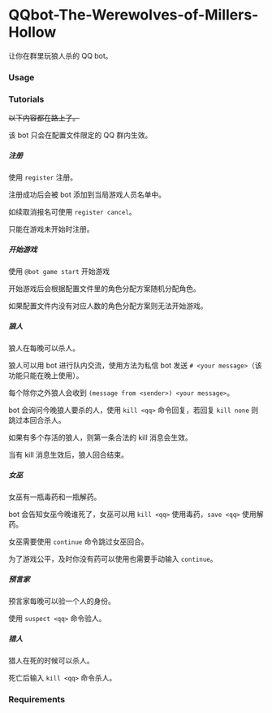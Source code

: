 # QQbot-The-Werewolves-of-Millers-Hollow

让你在群里玩狼人杀的 QQ bot。

### Usage

### Tutorials

~~以下内容都在路上了。~~

该 bot 只会在配置文件限定的 QQ 群内生效。

##### 注册

使用 `register` 注册。

注册成功后会被 bot 添加到当局游戏人员名单中。

如续取消报名可使用 `register cancel`。

只能在游戏未开始时注册。

##### 开始游戏

使用 `@bot game start` 开始游戏

开始游戏后会根据配置文件里的角色分配方案随机分配角色。

如果配置文件内没有对应人数的角色分配方案则无法开始游戏。

##### 狼人

狼人在每晚可以杀人。

狼人可以用 bot 进行队内交流，使用方法为私信 bot 发送 `# <your message>`（该功能只能在晚上使用）。

每个除你之外狼人会收到 `(message from <sender>) <your message>`。

bot 会询问今晚狼人要杀的人，使用 `kill <qq>` 命令回复，若回复 `kill none` 则跳过本回合杀人。

如果有多个存活的狼人，则第一条合法的 kill 消息会生效。

当有 kill 消息生效后，狼人回合结束。

##### 女巫

女巫有一瓶毒药和一瓶解药。

bot 会告知女巫今晚谁死了，女巫可以用 `kill <qq>` 使用毒药，`save <qq>` 使用解药。

女巫需要使用 `continue` 命令跳过女巫回合。

为了游戏公平，及时你没有药可以使用也需要手动输入 `continue`。

##### 预言家

预言家每晚可以验一个人的身份。

使用 `suspect <qq>` 命令验人。

##### 猎人

猎人在死的时候可以杀人。

死亡后输入 `kill <qq>` 命令杀人。

### Requirements